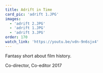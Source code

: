 ```yaml
---
title: Adrift in Time
card_pic: 'adrift 1.JPG'
images: 
  - 'adrift 2.JPG'
  - 'adrift 1.JPG'
  - 'adrift 3.JPG'
order: 170 
watch_link: 'https://youtu.be/vdn-9n6sjx4'
---
```


Fantasy short about film history.

Co-director, Co-editor 2017



